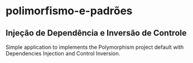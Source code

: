 # polimorfismo-e-padrões

## Injeção de Dependência e Inversão de Controle
  Simple application to implements the Polymorphism project default with Dependencies Injection and Control Inversion.

